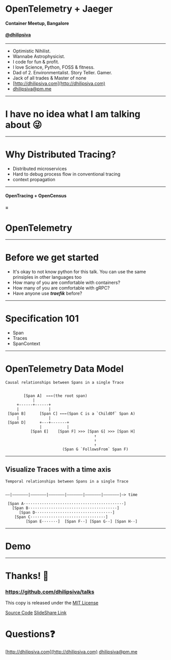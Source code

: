 <!--
$theme: gaia
template: invert
-->

# OpenTelemetry + Jaeger

#### Container Meetup, Bangalore

#### [@dhilipsiva](https://github.com/dhilipsiva)

---

- Optimistic Nihilist.
- Wannabe Astrophysicist.
- I code for fun & profit.
- I love Science, Python, FOSS & fitness.
- Dad of 2. Environmentalist. Story Teller. Gamer.
- Jack of all trades & Master of none
- [http://dhilipsiva.com](http://dhilipsiva.com)
- [dhilipsiva@pm.me](mailto:dhilipsiva@pm.me)

---

# I have no idea what I am talking about :stuck_out_tongue_winking_eye:

---


# Why Distributed Tracing?
* Distributed microservices
* Hard to debug process flow in conventional tracing
* context propagation

---

#### OpenTracing + OpenCensus
#### =
# OpenTelemetry

---

# Before we get started

- It's okay to not know python for this talk. You can use the same prinsiples in other languages too
- How many of you are comfortable with containers?
- How many of you are comfortable with gRPC?
- Have anyone use ***traefik*** before?

---

# Specification 101

* Span
* Traces
* SpanContext

---

# OpenTelemetry Data Model

```
Causal relationships between Spans in a single Trace


        [Span A]  ←←←(the root span)
            |
     +------+------+
     |             |
 [Span B]      [Span C] ←←←(Span C is a `ChildOf` Span A)
     |             |
 [Span D]      +---+-------+
               |           |
           [Span E]    [Span F] >>> [Span G] >>> [Span H]
                                       ↑
                                       ↑
                                       ↑
                         (Span G `FollowsFrom` Span F)
```

---

## Visualize Traces with a time axis

```
Temporal relationships between Spans in a single Trace


––|–––––––|–––––––|–––––––|–––––––|–––––––|–––––––|–> time

 [Span A············································]
   [Span B·······································]
      [Span D··································]
    [Span C·································]
         [Span E·······]  [Span F··] [Span G··] [Span H··]
```

---

# Demo

---

# Thanks! :pray:

### https://github.com/dhilipsiva/talks

This copy is released under the [MIT License](https://github.com/dhilipsiva/talks/blob/master/LICENSE)

[Source Code](https://github.com/dhilipsiva/talks/blob/master/2020-01-18-%3CCound-Native-Bangalore%3E-%3CObservability-Analysis%3E.md)
[SlideShare Link](http://www.slideshare.net/dhilipsiva)

# Questions:question:
[http://dhilipsiva.com](http://dhilipsiva.com)
[dhilipsiva@pm.me](mailto:dhilipsiva@pm.me)
